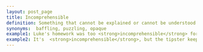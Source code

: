 ```yaml
---
layout: post_page
title: Incomprehensible
definition: Something that cannot be explained or cannot be understood.
synonyms:  baffling, puzzling, opaque
example1: Luke's homework was too <strong>incomprehensible</strong> for him.
example2: It's  <strong>incomprehensible</strong>, but the tipster keeps doing it.
---
```

